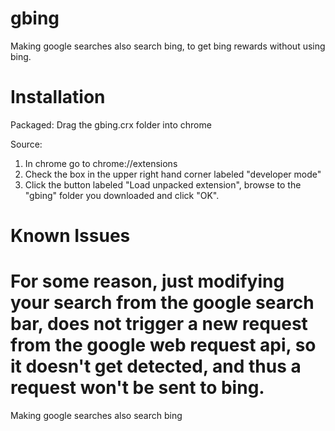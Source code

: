 # gbing
Making google searches also search bing, to get bing rewards without using bing.

# Installation
Packaged:
  Drag the gbing.crx folder into chrome

Source:
1. In chrome go to chrome://extensions
2. Check the box in the upper right hand corner labeled "developer mode"
3. Click the button labeled "Load unpacked extension", browse to the "gbing"
  folder you downloaded and click "OK".

# Known Issues
For some reason, just modifying your search from the google search bar, does
not trigger a new request from the google web request api, so it doesn't get
detected, and thus a request won't be sent to bing.
=======
Making google searches also search bing

